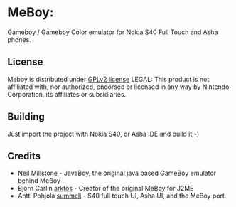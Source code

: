 MeBoy: 
=====

Gameboy / Gameboy Color emulator for Nokia S40 Full Touch and Asha phones.


License
-------

Meboy is distributed under [GPLv2 license](https://github.com/Summeli/MeBoy/blob/master/GPL.txt)
LEGAL: This product is not affiliated with, nor authorized, endorsed or licensed in any way by Nintendo Corporation, its affiliates or subsidiaries.

Building
----------
Just import the project with Nokia S40, or Asha IDE and build it;-) 

Credits
-------
* Neil Millstone - JavaBoy, the original java based GameBoy emulator behind MeBoy
* Björn Carlin [arktos] - Creator of the original MeBoy for J2ME
* Antti Pohjola [summeli] - S40 full touch UI, Asha UI, and the MeBoy port.

[arktos]: http://arktos.se/meboy
[summeli]: https://summeli.com
